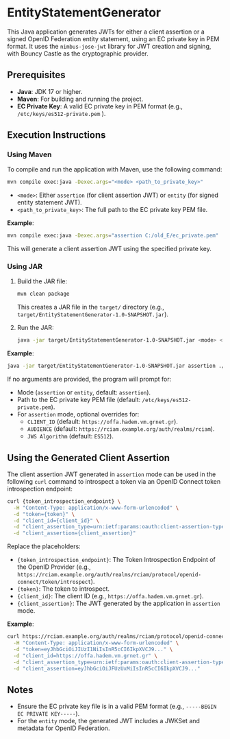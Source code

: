 # EntityStatementGenerator

This Java application generates JWTs for either a client assertion or a signed OpenID Federation entity statement, using an EC private key in PEM format. It uses the `nimbus-jose-jwt` library for JWT creation and signing, with Bouncy Castle as the cryptographic provider.

## Prerequisites

- **Java**: JDK 17 or higher.
- **Maven**: For building and running the project.
- **EC Private Key**: A valid EC private key in PEM format (e.g., `/etc/keys/es512-private.pem` ).

## Execution Instructions

### Using Maven
To compile and run the application with Maven, use the following command:

```bash
mvn compile exec:java -Dexec.args="<mode> <path_to_private_key>"
```

- `<mode>`: Either `assertion` (for client assertion JWT) or `entity` (for signed entity statement JWT).
- `<path_to_private_key>`: The full path to the EC private key PEM file.

**Example**:
```bash
mvn compile exec:java -Dexec.args="assertion C:/old_E/ec_private.pem"
```

This will generate a client assertion JWT using the specified private key.

### Using JAR
1. Build the JAR file:
   ```bash
   mvn clean package
   ```
   This creates a JAR file in the `target/` directory (e.g., `target/EntityStatementGenerator-1.0-SNAPSHOT.jar`).

2. Run the JAR:
   ```bash
   java -jar target/EntityStatementGenerator-1.0-SNAPSHOT.jar <mode> <path_to_private_key>
   ```

**Example**:
```bash
java -jar target/EntityStatementGenerator-1.0-SNAPSHOT.jar assertion ./ec_private.pem
```

If no arguments are provided, the program will prompt for:
- Mode (`assertion` or `entity`, default: `assertion`).
- Path to the EC private key PEM file (default: `/etc/keys/es512-private.pem`).
- For `assertion` mode, optional overrides for:
    - `CLIENT_ID` (default: `https://offa.hadem.vm.grnet.gr`).
    - `AUDIENCE` (default: `https://rciam.example.org/auth/realms/rciam`).
    - `JWS Algorithm` (default: `ES512`).

## Using the Generated Client Assertion

The client assertion JWT generated in `assertion` mode can be used in the following `curl` command to introspect a token via an OpenID Connect token introspection endpoint:

```bash
curl {token_introspection_endpoint} \
  -H "Content-Type: application/x-www-form-urlencoded" \
  -d "token={token}" \
  -d "client_id={client_id}" \
  -d "client_assertion_type=urn:ietf:params:oauth:client-assertion-type:jwt-bearer" \
  -d "client_assertion={client_assertion}"
```

Replace the placeholders:
- `{token_introspection_endpoint}`: The Token Introspection Endpoint of the OpenID Provider (e.g., `https://rciam.example.org/auth/realms/rciam/protocol/openid-connect/token/introspect`).
- `{token}`: The token to introspect.
- `{client_id}`: The client ID (e.g., `https://offa.hadem.vm.grnet.gr`).
- `{client_assertion}`: The JWT generated by the application in `assertion` mode.

**Example**:
```bash
curl https://rciam.example.org/auth/realms/rciam/protocol/openid-connect/token/introspect \
  -H "Content-Type: application/x-www-form-urlencoded" \
  -d "token=eyJhbGciOiJIUzI1NiIsInR5cCI6IkpXVCJ9..." \
  -d "client_id=https://offa.hadem.vm.grnet.gr" \
  -d "client_assertion_type=urn:ietf:params:oauth:client-assertion-type:jwt-bearer" \
  -d "client_assertion=eyJhbGciOiJFUzUxMiIsInR5cCI6IkpXVCJ9..."
```

## Notes
- Ensure the EC private key file is in a valid PEM format (e.g., `-----BEGIN EC PRIVATE KEY-----`).
- For the `entity` mode, the generated JWT includes a JWKSet and metadata for OpenID Federation.
